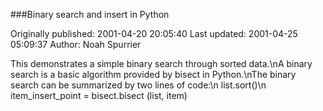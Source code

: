 ###Binary search and insert in Python

Originally published: 2001-04-20 20:05:40
Last updated: 2001-04-25 05:09:37
Author: Noah Spurrier

This demonstrates a simple binary search through sorted data.\nA binary search is a basic algorithm provided by bisect in Python.\nThe binary search can be summarized by two lines of code:\n   list.sort()\n   item_insert_point = bisect.bisect (list, item)